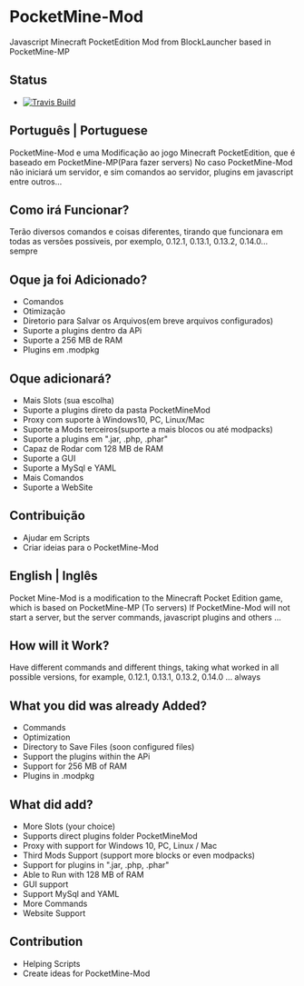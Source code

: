 # PocketMine-Mod
Javascript Minecraft PocketEdition Mod from BlockLauncher based in PocketMine-MP 

## Status

- [![Travis Build](https://travis-ci.org/ImagicalMine/ImagicalMine.svg)](https://travis-ci.org/ImagicalMine/ImagicalMine)

## Português | Portuguese

PocketMine-Mod e uma Modificação ao jogo Minecraft PocketEdition, que é baseado em PocketMine-MP(Para fazer servers)
No caso PocketMine-Mod não iniciará um servidor, e sim comandos ao servidor, plugins em javascript entre outros...

## Como irá Funcionar?
Terão diversos comandos e coisas diferentes, tirando que funcionara em todas as versões possiveis, por exemplo, 0.12.1, 0.13.1, 0.13.2, 0.14.0... sempre

## Oque ja foi Adicionado?
- Comandos
- Otimização
- Diretorio para Salvar os Arquivos(em breve arquivos configurados)
- Suporte a plugins dentro da APi
- Suporte a 256 MB de RAM
- Plugins em .modpkg

## Oque adicionará?
- Mais Slots (sua escolha)
- Suporte a plugins direto da pasta PocketMineMod
- Proxy com suporte à Windows10, PC, Linux/Mac
- Suporte a Mods terceiros(suporte a mais blocos ou até modpacks)
- Suporte a plugins em ".jar, .php, .phar"
- Capaz de Rodar com 128 MB de RAM
- Suporte a GUI
- Suporte a MySql e YAML
- Mais Comandos
- Suporte a WebSite

## Contribuição
- Ajudar em Scripts
- Criar ideias para o PocketMine-Mod

## English | Inglês

Pocket Mine-Mod is a modification to the Minecraft Pocket Edition game, which is based on PocketMine-MP (To servers)
If PocketMine-Mod will not start a server, but the server commands, javascript plugins and others ...

## How will it Work?
Have different commands and different things, taking what worked in all possible versions, for example, 0.12.1, 0.13.1, 0.13.2, 0.14.0 ... always

## What you did was already Added?
- Commands
- Optimization
- Directory to Save Files (soon configured files)
- Support the plugins within the APi
- Support for 256 MB of RAM
- Plugins in .modpkg

## What did add?
- More Slots (your choice)
- Supports direct plugins folder PocketMineMod
- Proxy with support for Windows 10, PC, Linux / Mac
- Third Mods Support (support more blocks or even modpacks)
- Support for plugins in ".jar, .php, .phar"
- Able to Run with 128 MB of RAM
- GUI support
- Support MySql and YAML
- More Commands
- Website Support

## Contribution
- Helping Scripts
- Create ideas for PocketMine-Mod
